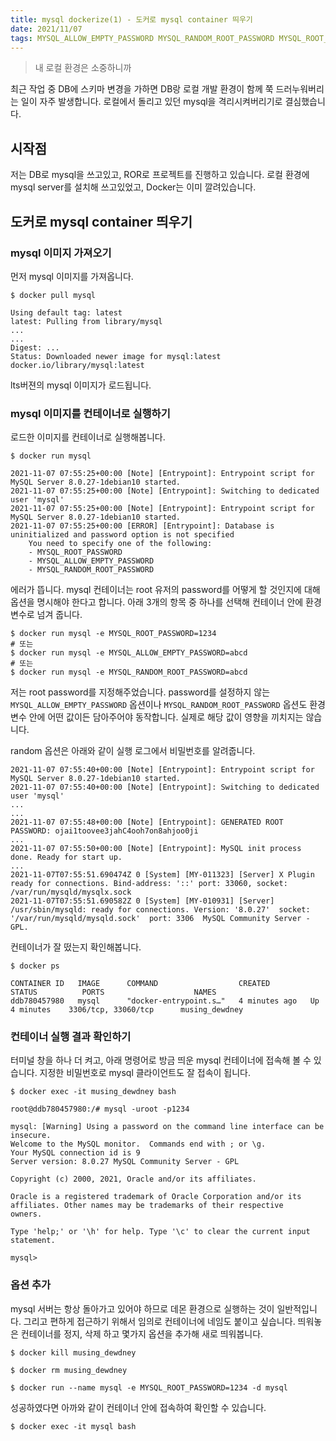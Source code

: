 ```yaml
---
title: mysql dockerize(1) - 도커로 mysql container 띄우기
date: 2021/11/07
tags: MYSQL_ALLOW_EMPTY_PASSWORD MYSQL_RANDOM_ROOT_PASSWORD MYSQL_ROOT_PASSWORD container docker mysql
---
```


> 내 로컬 환경은 소중하니까

최근 작업 중 DB에 스키마 변경을 가하면 DB랑 로컬 개발 환경이 함께 쭉 드러누워버리는 일이 자주 발생합니다. 로컬에서 돌리고 있던 mysql을 격리시켜버리기로 결심했습니다.

## 시작점

저는 DB로 mysql을 쓰고있고, ROR로 프로젝트를 진행하고 있습니다. 로컬 환경에 mysql server를 설치해 쓰고있었고, Docker는 이미 깔려있습니다.

## 도커로 mysql container 띄우기

### mysql 이미지 가져오기

먼저 mysql 이미지를 가져옵니다.

```shell
$ docker pull mysql

Using default tag: latest
latest: Pulling from library/mysql
...
...
Digest: ...
Status: Downloaded newer image for mysql:latest
docker.io/library/mysql:latest
```

lts버젼의 mysql 이미지가 로드됩니다.

### mysql 이미지를 컨테이너로 실행하기

로드한 이미지를 컨테이너로 실행해봅니다.

```shell
$ docker run mysql

2021-11-07 07:55:25+00:00 [Note] [Entrypoint]: Entrypoint script for MySQL Server 8.0.27-1debian10 started.
2021-11-07 07:55:25+00:00 [Note] [Entrypoint]: Switching to dedicated user 'mysql'
2021-11-07 07:55:25+00:00 [Note] [Entrypoint]: Entrypoint script for MySQL Server 8.0.27-1debian10 started.
2021-11-07 07:55:25+00:00 [ERROR] [Entrypoint]: Database is uninitialized and password option is not specified
    You need to specify one of the following:
    - MYSQL_ROOT_PASSWORD
    - MYSQL_ALLOW_EMPTY_PASSWORD
    - MYSQL_RANDOM_ROOT_PASSWORD
```

에러가 뜹니다. mysql 컨테이너는 root 유저의 password를 어떻게 할 것인지에 대해 옵션을 명시해야 한다고 합니다. 아래 3개의 항목 중 하나를 선택해 컨테이너 안에 환경변수로 넘겨 줍니다.

```shell
$ docker run mysql -e MYSQL_ROOT_PASSWORD=1234
# 또는
$ docker run mysql -e MYSQL_ALLOW_EMPTY_PASSWORD=abcd
# 또는
$ docker run mysql -e MYSQL_RANDOM_ROOT_PASSWORD=abcd
```

저는 root password를 지정해주었습니다. password를 설정하지 않는 `MYSQL_ALLOW_EMPTY_PASSWORD` 옵션이나 `MYSQL_RANDOM_ROOT_PASSWORD` 옵션도 환경변수 안에 어떤 값이든 담아주어야 동작합니다. 실제로 해당 값이 영향을 끼치지는 않습니다.

random 옵션은 아래와 같이 실행 로그에서 비밀번호를 알려줍니다.

```shell
2021-11-07 07:55:40+00:00 [Note] [Entrypoint]: Entrypoint script for MySQL Server 8.0.27-1debian10 started.
2021-11-07 07:55:40+00:00 [Note] [Entrypoint]: Switching to dedicated user 'mysql'
...
...
2021-11-07 07:55:48+00:00 [Note] [Entrypoint]: GENERATED ROOT PASSWORD: ojai1toovee3jahC4ooh7on8ahjoo0ji
...
2021-11-07 07:55:50+00:00 [Note] [Entrypoint]: MySQL init process done. Ready for start up.
...
2021-11-07T07:55:51.690474Z 0 [System] [MY-011323] [Server] X Plugin ready for connections. Bind-address: '::' port: 33060, socket: /var/run/mysqld/mysqlx.sock
2021-11-07T07:55:51.690582Z 0 [System] [MY-010931] [Server] /usr/sbin/mysqld: ready for connections. Version: '8.0.27'  socket: '/var/run/mysqld/mysqld.sock'  port: 3306  MySQL Community Server - GPL.
```

컨테이너가 잘 떴는지 확인해봅니다.

```shell
$ docker ps

CONTAINER ID   IMAGE      COMMAND                  CREATED         STATUS          PORTS                    NAMES
ddb780457980   mysql      "docker-entrypoint.s…"   4 minutes ago   Up 4 minutes    3306/tcp, 33060/tcp      musing_dewdney
```

### 컨테이너 실행 결과 확인하기

터미널 창을 하나 더 켜고, 아래 명령어로 방금 띄운 mysql 컨테이너에 접속해 볼 수 있습니다. 지정한 비밀번호로 mysql 클라이언트도 잘 접속이 됩니다.

```shell
$ docker exec -it musing_dewdney bash

root@ddb780457980:/# mysql -uroot -p1234

mysql: [Warning] Using a password on the command line interface can be insecure.
Welcome to the MySQL monitor.  Commands end with ; or \g.
Your MySQL connection id is 9
Server version: 8.0.27 MySQL Community Server - GPL

Copyright (c) 2000, 2021, Oracle and/or its affiliates.

Oracle is a registered trademark of Oracle Corporation and/or its
affiliates. Other names may be trademarks of their respective
owners.

Type 'help;' or '\h' for help. Type '\c' to clear the current input statement.

mysql>
```

### 옵션 추가

mysql 서버는 항상 돌아가고 있어야 하므로 데몬 환경으로 실행하는 것이 일반적입니다. 그리고 편하게 접근하기 위해서 임의로 컨테이너에 네임도 붙이고 싶습니다.
띄워놓은 컨테이너를 정지, 삭제 하고 몇가지 옵션을 추가해 새로 띄워봅니다.

```shell
$ docker kill musing_dewdney

$ docker rm musing_dewdney

$ docker run --name mysql -e MYSQL_ROOT_PASSWORD=1234 -d mysql
```

성공하였다면 아까와 같이 컨테이너 안에 접속하여 확인할 수 있습니다.

```
$ docker exec -it mysql bash
```
